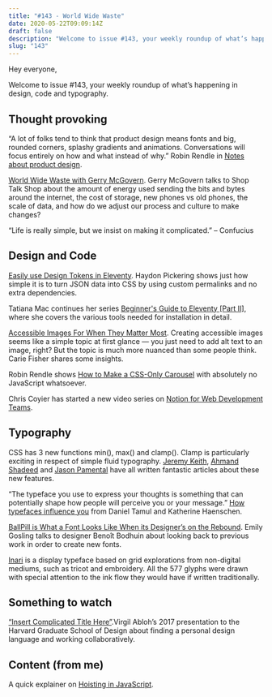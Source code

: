 ```yaml
---
title: "#143 - World Wide Waste"
date: 2020-05-22T09:09:14Z
draft: false
description: "Welcome to issue #143, your weekly roundup of what’s happening in design, code and typography."
slug: "143"
---
```


Hey everyone,

Welcome to issue #143, your weekly roundup of what’s happening in design, code and typography.

## Thought provoking

“A lot of folks tend to think that product design means fonts and big, rounded corners, splashy gradients and animations. Conversations will focus entirely on how and what instead of why.” Robin Rendle in [Notes about product design](https://www.robinrendle.com/notes/notes-about-product-design.html).

[World Wide Waste with Gerry McGovern](https://shoptalkshow.com/413/). Gerry McGovern talks to Shop Talk Shop about the amount of energy used sending the bits and bytes around the internet, the cost of storage, new phones vs old phones, the scale of data, and how do we adjust our process and culture to make changes?

“Life is really simple, but we insist on making it complicated.” – Confucius

## Design and Code

[Easily use Design Tokens in Eleventy](https://heydonworks.com/article/design-tokens-in-eleventy/). Haydon Pickering shows just how simple it is to turn JSON data into CSS by using custom permalinks and no extra dependencies.

Tatiana Mac continues her series [Beginner's Guide to Eleventy [Part II]](https://tatianamac.com/posts/beginner-eleventy-tutorial-partii/), where she covers the various tools needed for installation in detail.

[Accessible Images For When They Matter Most](https://www.smashingmagazine.com/2020/05/accessible-images/). Creating accessible images seems like a simple topic at first glance — you just need to add alt text to an image, right? But the topic is much more nuanced than some people think. Carie Fisher shares some insights.

Robin Rendle shows [How to Make a CSS-Only Carousel](https://css-tricks.com/how-to-make-a-css-only-carousel/) with absolutely no JavaScript whatsoever.

Chris Coyier has started a new video series on [Notion for Web Development Teams](https://css-tricks.com/video-screencasts/186-notion-for-web-development-teams/).

## Typography

CSS has 3 new functions min(), max() and clamp(). Clamp is particularly exciting in respect of simple fluid typography. [Jeremy Keith](https://adactio.com/journal/16887), [Ahmand Shadeed](https://ishadeed.com/article/css-min-max-clamp/) and [Jason Pamental](https://newsletters.feedbinusercontent.com/405/405ae916e798914ceafe1b1b30789dc7cea46897.html) have all written fantastic articles about these new features.

“The typeface you use to express your thoughts is something that can potentially shape how people will perceive you or your message.” [How typefaces influence you](https://www.fastcompany.com/90502503/how-typefaces-influence-you) from Daniel Tamul and Katherine Haenschen.

[BallPill is What a Font Looks Like When its Designer’s on the Rebound](https://eyeondesign.aiga.org/ballpill-is-what-a-font-looks-like-when-its-designers-on-the-rebound/). Emily Gosling talks to designer Benoît Bodhuin about looking back to previous work in order to create new fonts.

[Inari](https://inaritype.com/products/inari) is a display typeface based on grid explorations from non-digital mediums, such as tricot and embroidery. All the 577 glyphs were drawn with special attention to the ink flow they would have if written traditionally.

## Something to watch

[“Insert Complicated Title Here”](https://www.youtube.com/watch?v=qie5VITX6eQ&t=3645s).Virgil Abloh’s 2017 presentation to the Harvard Graduate School of Design about finding a personal design language and working collaboratively.

## Content (from me)

A quick explainer on [Hoisting in JavaScript](https://harrycresswell.com/notes/hoisting-javascript/).
